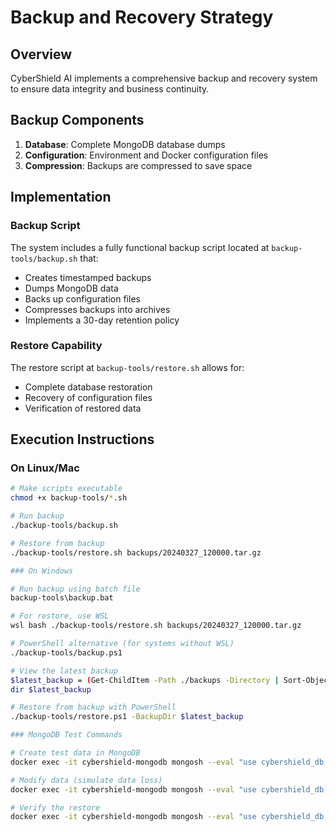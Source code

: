 ﻿# Backup and Recovery Strategy

## Overview
CyberShield AI implements a comprehensive backup and recovery system to ensure data integrity and business continuity.

## Backup Components
1. **Database**: Complete MongoDB database dumps
2. **Configuration**: Environment and Docker configuration files
3. **Compression**: Backups are compressed to save space

## Implementation

### Backup Script
The system includes a fully functional backup script located at `backup-tools/backup.sh` that:
- Creates timestamped backups
- Dumps MongoDB data
- Backs up configuration files
- Compresses backups into archives
- Implements a 30-day retention policy

### Restore Capability
The restore script at `backup-tools/restore.sh` allows for:
- Complete database restoration
- Recovery of configuration files
- Verification of restored data

## Execution Instructions

### On Linux/Mac
```bash
# Make scripts executable
chmod +x backup-tools/*.sh

# Run backup
./backup-tools/backup.sh

# Restore from backup
./backup-tools/restore.sh backups/20240327_120000.tar.gz

### On Windows

# Run backup using batch file
backup-tools\backup.bat

# For restore, use WSL
wsl bash ./backup-tools/restore.sh backups/20240327_120000.tar.gz

# PowerShell alternative (for systems without WSL)
./backup-tools/backup.ps1

# View the latest backup
$latest_backup = (Get-ChildItem -Path ./backups -Directory | Sort-Object LastWriteTime -Descending | Select-Object -First 1).FullName
dir $latest_backup

# Restore from backup with PowerShell
./backup-tools/restore.ps1 -BackupDir $latest_backup

### MongoDB Test Commands

# Create test data in MongoDB
docker exec -it cybershield-mongodb mongosh --eval "use cybershield_db; db.backup_demo.insertOne({name: 'Test Data', timestamp: new Date(), value: 'Original value before backup'}); db.backup_demo.find();"

# Modify data (simulate data loss)
docker exec -it cybershield-mongodb mongosh --eval "use cybershield_db; db.backup_demo.updateOne({name: 'Test Data'}, {\$set: {value: 'CHANGED VALUE - we need to restore!'}}); db.backup_demo.find();"

# Verify the restore
docker exec -it cybershield-mongodb mongosh --eval "use cybershield_db; db.backup_demo.find();"


